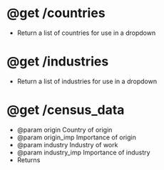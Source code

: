 # @get /countries
- Return a list of countries for use in a dropdown

# @get /industries
- Return a list of industries for use in a dropdown

# @get /census_data
- @param origin Country of origin
- @param origin_imp Importance of origin
- @param industry Industry of work
- @param industry_imp Importance of industry
- Returns